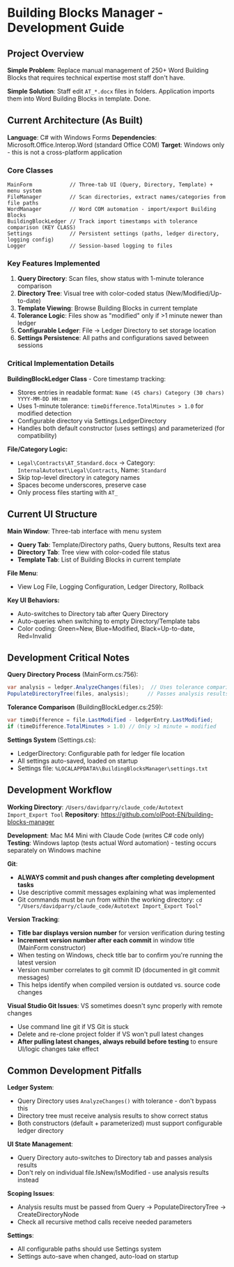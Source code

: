 # Building Blocks Manager - Development Guide

## Project Overview

**Simple Problem**: Replace manual management of 250+ Word Building Blocks that requires technical expertise most staff don't have.

**Simple Solution**: Staff edit `AT_*.docx` files in folders. Application imports them into Word Building Blocks in template. Done.

## Current Architecture (As Built)

**Language**: C# with Windows Forms
**Dependencies**: Microsoft.Office.Interop.Word (standard Office COM)
**Target**: Windows only - this is not a cross-platform application

### Core Classes
```
MainForm            // Three-tab UI (Query, Directory, Template) + menu system
FileManager         // Scan directories, extract names/categories from file paths
WordManager         // Word COM automation - import/export Building Blocks
BuildingBlockLedger // Track import timestamps with tolerance comparison (KEY CLASS)
Settings            // Persistent settings (paths, ledger directory, logging config)
Logger              // Session-based logging to files
```

### Key Features Implemented
1. **Query Directory**: Scan files, show status with 1-minute tolerance comparison
2. **Directory Tree**: Visual tree with color-coded status (New/Modified/Up-to-date)
3. **Template Viewing**: Browse Building Blocks in current template
4. **Tolerance Logic**: Files show as "modified" only if >1 minute newer than ledger
5. **Configurable Ledger**: File → Ledger Directory to set storage location
6. **Settings Persistence**: All paths and configurations saved between sessions

### Critical Implementation Details

**BuildingBlockLedger Class** - Core timestamp tracking:
- Stores entries in readable format: `Name (45 chars) Category (30 chars) YYYY-MM-DD HH:mm`
- Uses 1-minute tolerance: `timeDifference.TotalMinutes > 1.0` for modified detection
- Configurable directory via Settings.LedgerDirectory
- Handles both default constructor (uses settings) and parameterized (for compatibility)

**File/Category Logic:**
- `Legal\Contracts\AT_Standard.docx` → Category: `InternalAutotext\Legal\Contracts`, Name: `Standard`
- Skip top-level directory in category names
- Spaces become underscores, preserve case
- Only process files starting with `AT_`

## Current UI Structure

**Main Window**: Three-tab interface with menu system
- **Query Tab**: Template/Directory paths, Query buttons, Results text area
- **Directory Tab**: Tree view with color-coded file status
- **Template Tab**: List of Building Blocks in current template

**File Menu**: 
- View Log File, Logging Configuration, Ledger Directory, Rollback

**Key UI Behaviors:**
- Auto-switches to Directory tab after Query Directory
- Auto-queries when switching to empty Directory/Template tabs
- Color coding: Green=New, Blue=Modified, Black=Up-to-date, Red=Invalid

## Development Critical Notes

**Query Directory Process** (MainForm.cs:756):
```csharp
var analysis = ledger.AnalyzeChanges(files);  // Uses tolerance comparison
PopulateDirectoryTree(files, analysis);      // Passes analysis results to tree
```

**Tolerance Comparison** (BuildingBlockLedger.cs:259):
```csharp
var timeDifference = file.LastModified - ledgerEntry.LastModified;
if (timeDifference.TotalMinutes > 1.0) // Only >1 minute = modified
```

**Settings System** (Settings.cs):
- LedgerDirectory: Configurable path for ledger file location
- All settings auto-saved, loaded on startup
- Settings file: `%LOCALAPPDATA%\BuildingBlocksManager\settings.txt`

## Development Workflow

**Working Directory**: `/Users/davidparry/claude_code/Autotext Import_Export Tool`
**Repository**: https://github.com/olPoot-EN/building-blocks-manager

**Development**: Mac M4 Mini with Claude Code (writes C# code only)
**Testing**: Windows laptop (tests actual Word automation) - testing occurs separately on Windows machine

**Git**: 
- **ALWAYS commit and push changes after completing development tasks**
- Use descriptive commit messages explaining what was implemented
- Git commands must be run from within the working directory: `cd "/Users/davidparry/claude_code/Autotext Import_Export Tool"`

**Version Tracking**: 
- **Title bar displays version number** for version verification during testing
- **Increment version number after each commit** in window title (MainForm constructor)
- When testing on Windows, check title bar to confirm you're running the latest version
- Version number correlates to git commit ID (documented in git commit messages)
- This helps identify when compiled version is outdated vs. source code changes

**Visual Studio Git Issues**: VS sometimes doesn't sync properly with remote changes
- Use command line git if VS Git is stuck
- Delete and re-clone project folder if VS won't pull latest changes
- **After pulling latest changes, always rebuild before testing** to ensure UI/logic changes take effect

## Common Development Pitfalls

**Ledger System**:
- Query Directory uses `AnalyzeChanges()` with tolerance - don't bypass this
- Directory tree must receive analysis results to show correct status
- Both constructors (default + parameterized) must support configurable ledger directory

**UI State Management**:
- Query Directory auto-switches to Directory tab and passes analysis results
- Don't rely on individual file.IsNew/IsModified - use analysis results instead

**Scoping Issues**:
- Analysis results must be passed from Query → PopulateDirectoryTree → CreateDirectoryNode
- Check all recursive method calls receive needed parameters

**Settings**:
- All configurable paths should use Settings system
- Settings auto-save when changed, auto-load on startup